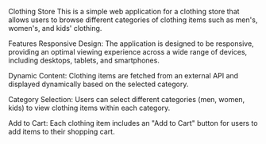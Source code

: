 Clothing Store
This is a simple web application for a clothing store that allows users to browse different categories of clothing items such as men's, women's, and kids' clothing.

Features
Responsive Design: The application is designed to be responsive, providing an optimal viewing experience across a wide range of devices, including desktops, tablets, and smartphones.

Dynamic Content: Clothing items are fetched from an external API and displayed dynamically based on the selected category.

Category Selection: Users can select different categories (men, women, kids) to view clothing items within each category.

Add to Cart: Each clothing item includes an "Add to Cart" button for users to add items to their shopping cart.


